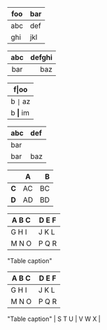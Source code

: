 | foo | bar |
|-----|-----|
| abc | def |
| ghi | jkl |

| abc | defghi |
:-: | -----------:
bar | baz

| f\|oo  |
| ------ |
| b `\|` az |
| b **\|** im |

| abc | def |
| --- |:----|
| bar |
| bar | baz | boo |

|       | A  |  B |
|:------|----|---:|
| **C** | AC | BC |
| **D** | AD | BD |

| A B C | D E F |
|-------|-------|
| G H I | J K L |
| M N O | P Q R |
"Table caption"

| A B C | D E F |
|-------|-------|
| G H I | J K L |
| M N O | P Q R |
"Table caption"
| S T U | V W X |